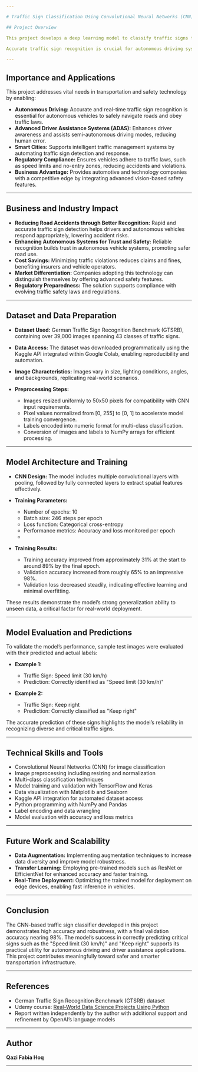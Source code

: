 ```yaml
---

# Traffic Sign Classification Using Convolutional Neural Networks (CNN)

## Project Overview

This project develops a deep learning model to classify traffic signs from images using a Convolutional Neural Network (CNN). It aims to create an accurate, efficient image classifier capable of recognizing 43 different traffic sign categories based on the German Traffic Sign Recognition Benchmark (GTSRB) dataset.

Accurate traffic sign recognition is crucial for autonomous driving systems, advanced driver-assistance systems (ADAS), smart city initiatives, and overall road safety. This solution addresses the challenges of real-time traffic sign detection to enhance vehicle safety and compliance with traffic regulations.

---
```

## Importance and Applications

This project addresses vital needs in transportation and safety technology by enabling:

* **Autonomous Driving:** Accurate and real-time traffic sign recognition is essential for autonomous vehicles to safely navigate roads and obey traffic laws.
* **Advanced Driver Assistance Systems (ADAS):** Enhances driver awareness and assists semi-autonomous driving modes, reducing human error.
* **Smart Cities:** Supports intelligent traffic management systems by automating traffic sign detection and response.
* **Regulatory Compliance:** Ensures vehicles adhere to traffic laws, such as speed limits and no-entry zones, reducing accidents and violations.
* **Business Advantage:** Provides automotive and technology companies with a competitive edge by integrating advanced vision-based safety features.

---

## Business and Industry Impact

* **Reducing Road Accidents through Better Recognition:** Rapid and accurate traffic sign detection helps drivers and autonomous vehicles respond appropriately, lowering accident risks.
* **Enhancing Autonomous Systems for Trust and Safety:** Reliable recognition builds trust in autonomous vehicle systems, promoting safer road use.
* **Cost Savings:** Minimizing traffic violations reduces claims and fines, benefiting insurers and vehicle operators.
* **Market Differentiation:** Companies adopting this technology can distinguish themselves by offering advanced safety features.
* **Regulatory Preparedness:** The solution supports compliance with evolving traffic safety laws and regulations.

---

## Dataset and Data Preparation

* **Dataset Used:** German Traffic Sign Recognition Benchmark (GTSRB), containing over 39,000 images spanning 43 classes of traffic signs.
* **Data Access:** The dataset was downloaded programmatically using the Kaggle API integrated within Google Colab, enabling reproducibility and automation.
* **Image Characteristics:** Images vary in size, lighting conditions, angles, and backgrounds, replicating real-world scenarios.
* **Preprocessing Steps:**

  * Images resized uniformly to 50x50 pixels for compatibility with CNN input requirements.
  * Pixel values normalized from \[0, 255] to \[0, 1] to accelerate model training convergence.
  * Labels encoded into numeric format for multi-class classification.
  * Conversion of images and labels to NumPy arrays for efficient processing.

---

## Model Architecture and Training

* **CNN Design:** The model includes multiple convolutional layers with pooling, followed by fully connected layers to extract spatial features effectively.
* **Training Parameters:**

  * Number of epochs: 10
  * Batch size: 246 steps per epoch
  * Loss function: Categorical cross-entropy
  * Performance metrics: Accuracy and loss monitored per epoch
  * 
* **Training Results:**

  * Training accuracy improved from approximately 31% at the start to around 89% by the final epoch.
  * Validation accuracy increased from roughly 65% to an impressive 98%.
  * Validation loss decreased steadily, indicating effective learning and minimal overfitting.

These results demonstrate the model’s strong generalization ability to unseen data, a critical factor for real-world deployment.

---

## Model Evaluation and Predictions

To validate the model’s performance, sample test images were evaluated with their predicted and actual labels:

* **Example 1:**

  * Traffic Sign: Speed limit (30 km/h)
  * Prediction: Correctly identified as "Speed limit (30 km/h)"
* **Example 2:**

  * Traffic Sign: Keep right
  * Prediction: Correctly classified as "Keep right"

The accurate prediction of these signs highlights the model’s reliability in recognizing diverse and critical traffic signs.

---

## Technical Skills and Tools

* Convolutional Neural Networks (CNN) for image classification
* Image preprocessing including resizing and normalization
* Multi-class classification techniques
* Model training and validation with TensorFlow and Keras
* Data visualization with Matplotlib and Seaborn
* Kaggle API integration for automated dataset access
* Python programming with NumPy and Pandas
* Label encoding and data wrangling
* Model evaluation with accuracy and loss metrics

---

## Future Work and Scalability

* **Data Augmentation:** Implementing augmentation techniques to increase data diversity and improve model robustness.
* **Transfer Learning:** Employing pre-trained models such as ResNet or EfficientNet for enhanced accuracy and faster training.
* **Real-Time Deployment:** Optimizing the trained model for deployment on edge devices, enabling fast inference in vehicles.

---

## Conclusion

The CNN-based traffic sign classifier developed in this project demonstrates high accuracy and robustness, with a final validation accuracy nearing 98%. The model’s success in correctly predicting critical signs such as the "Speed limit (30 km/h)" and "Keep right" supports its practical utility for autonomous driving and driver assistance applications. This project contributes meaningfully toward safer and smarter transportation infrastructure.

---

## References

* German Traffic Sign Recognition Benchmark (GTSRB) dataset
* Udemy course: [Real-World Data Science Projects Using Python](https://www.udemy.com/course/real-world-data-science-projects-using-python/)
* Report written independently by the author with additional support and refinement by OpenAI’s language models

---

## Author

**Qazi Fabia Hoq**

---


